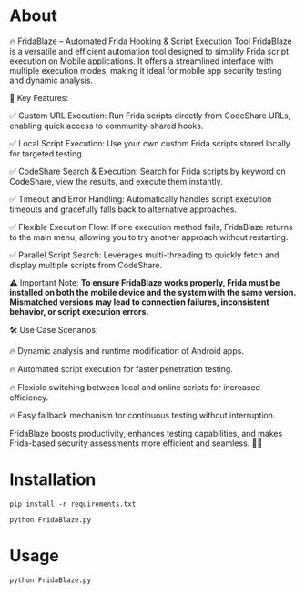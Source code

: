 # About
🔥 FridaBlaze – Automated Frida Hooking & Script Execution Tool
FridaBlaze is a versatile and efficient automation tool designed to simplify Frida script execution on Mobile applications. It offers a streamlined interface with multiple execution modes, making it ideal for mobile app security testing and dynamic analysis.

🚀 Key Features:

✅ Custom URL Execution: Run Frida scripts directly from CodeShare URLs, enabling quick access to community-shared hooks.

✅ Local Script Execution: Use your own custom Frida scripts stored locally for targeted testing.

✅ CodeShare Search & Execution: Search for Frida scripts by keyword on CodeShare, view the results, and execute them instantly.

✅ Timeout and Error Handling: Automatically handles script execution timeouts and gracefully falls back to alternative approaches.

✅ Flexible Execution Flow: If one execution method fails, FridaBlaze returns to the main menu, allowing you to try another approach without restarting.

✅ Parallel Script Search: Leverages multi-threading to quickly fetch and display multiple scripts from CodeShare.

⚠️ Important Note:
**To ensure FridaBlaze works properly, Frida must be installed on both the mobile device and the system with the same version. Mismatched versions may lead to connection failures, inconsistent behavior, or script execution errors.**

🛠️ Use Case Scenarios:

🔥 Dynamic analysis and runtime modification of Android apps.

🔥 Automated script execution for faster penetration testing.

🔥 Flexible switching between local and online scripts for increased efficiency.

🔥 Easy fallback mechanism for continuous testing without interruption.

FridaBlaze boosts productivity, enhances testing capabilities, and makes Frida-based security assessments more efficient and seamless. 🚀🔥

# Installation
``` 
pip install -r requirements.txt
```
```
python FridaBlaze.py
```

# Usage
```
python FridaBlaze.py
```




